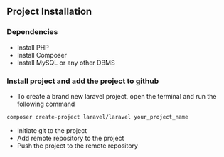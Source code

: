## Project Installation

### Dependencies
- Install PHP
- Install Composer
- Install MySQL or any other DBMS

### Install project and add the project to github
- To create a brand new laravel project, open the terminal and run the following command
```bash
composer create-project laravel/laravel your_project_name
```
- Initiate git to the project
- Add remote repository to the project
- Push the project to the remote repository